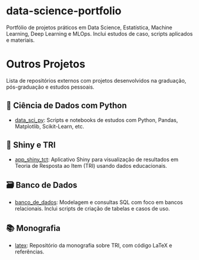 # data-science-portfolio
Portfólio de projetos práticos em Data Science, Estatística, Machine Learning, Deep Learning e MLOps. Inclui estudos de caso, scripts aplicados e materiais.

# Outros Projetos

Lista de repositórios externos com projetos desenvolvidos na graduação, pós-graduação e estudos pessoais.

## 🔬 Ciência de Dados com Python

- [data_sci_py](https://github.com/prisciladalepiane/data_sci_py): Scripts e notebooks de estudos com Python, Pandas, Matplotlib, Scikit-Learn, etc.

## 🧪 Shiny e TRI

- [app_shiny_tct](https://github.com/prisciladalepiane/app_shiny_tct): Aplicativo Shiny para visualização de resultados em Teoria de Resposta ao Item (TRI) usando dados educacionais.

## 🗃️ Banco de Dados

- [banco_de_dados](https://github.com/prisciladalepiane/banco_de_dados): Modelagem e consultas SQL com foco em bancos relacionais. Inclui scripts de criação de tabelas e casos de uso.

## 📚 Monografia

- [latex](https://github.com/prisciladalepiane/latex): Repositório da monografia sobre TRI, com código LaTeX e referências.